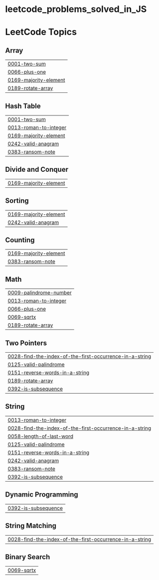 # leetcode_problems_solved_in_JS
<!---LeetCode Topics Start-->
# LeetCode Topics
## Array
|  |
| ------- |
| [0001-two-sum](https://github.com/pierevans/leetcode_problems_solved_in_JS/tree/master/0001-two-sum) |
| [0066-plus-one](https://github.com/pierevans/leetcode_problems_solved_in_JS/tree/master/0066-plus-one) |
| [0169-majority-element](https://github.com/pierevans/leetcode_problems_solved_in_JS/tree/master/0169-majority-element) |
| [0189-rotate-array](https://github.com/pierevans/leetcode_problems_solved_in_JS/tree/master/0189-rotate-array) |
## Hash Table
|  |
| ------- |
| [0001-two-sum](https://github.com/pierevans/leetcode_problems_solved_in_JS/tree/master/0001-two-sum) |
| [0013-roman-to-integer](https://github.com/pierevans/leetcode_problems_solved_in_JS/tree/master/0013-roman-to-integer) |
| [0169-majority-element](https://github.com/pierevans/leetcode_problems_solved_in_JS/tree/master/0169-majority-element) |
| [0242-valid-anagram](https://github.com/pierevans/leetcode_problems_solved_in_JS/tree/master/0242-valid-anagram) |
| [0383-ransom-note](https://github.com/pierevans/leetcode_problems_solved_in_JS/tree/master/0383-ransom-note) |
## Divide and Conquer
|  |
| ------- |
| [0169-majority-element](https://github.com/pierevans/leetcode_problems_solved_in_JS/tree/master/0169-majority-element) |
## Sorting
|  |
| ------- |
| [0169-majority-element](https://github.com/pierevans/leetcode_problems_solved_in_JS/tree/master/0169-majority-element) |
| [0242-valid-anagram](https://github.com/pierevans/leetcode_problems_solved_in_JS/tree/master/0242-valid-anagram) |
## Counting
|  |
| ------- |
| [0169-majority-element](https://github.com/pierevans/leetcode_problems_solved_in_JS/tree/master/0169-majority-element) |
| [0383-ransom-note](https://github.com/pierevans/leetcode_problems_solved_in_JS/tree/master/0383-ransom-note) |
## Math
|  |
| ------- |
| [0009-palindrome-number](https://github.com/pierevans/leetcode_problems_solved_in_JS/tree/master/0009-palindrome-number) |
| [0013-roman-to-integer](https://github.com/pierevans/leetcode_problems_solved_in_JS/tree/master/0013-roman-to-integer) |
| [0066-plus-one](https://github.com/pierevans/leetcode_problems_solved_in_JS/tree/master/0066-plus-one) |
| [0069-sqrtx](https://github.com/pierevans/leetcode_problems_solved_in_JS/tree/master/0069-sqrtx) |
| [0189-rotate-array](https://github.com/pierevans/leetcode_problems_solved_in_JS/tree/master/0189-rotate-array) |
## Two Pointers
|  |
| ------- |
| [0028-find-the-index-of-the-first-occurrence-in-a-string](https://github.com/pierevans/leetcode_problems_solved_in_JS/tree/master/0028-find-the-index-of-the-first-occurrence-in-a-string) |
| [0125-valid-palindrome](https://github.com/pierevans/leetcode_problems_solved_in_JS/tree/master/0125-valid-palindrome) |
| [0151-reverse-words-in-a-string](https://github.com/pierevans/leetcode_problems_solved_in_JS/tree/master/0151-reverse-words-in-a-string) |
| [0189-rotate-array](https://github.com/pierevans/leetcode_problems_solved_in_JS/tree/master/0189-rotate-array) |
| [0392-is-subsequence](https://github.com/pierevans/leetcode_problems_solved_in_JS/tree/master/0392-is-subsequence) |
## String
|  |
| ------- |
| [0013-roman-to-integer](https://github.com/pierevans/leetcode_problems_solved_in_JS/tree/master/0013-roman-to-integer) |
| [0028-find-the-index-of-the-first-occurrence-in-a-string](https://github.com/pierevans/leetcode_problems_solved_in_JS/tree/master/0028-find-the-index-of-the-first-occurrence-in-a-string) |
| [0058-length-of-last-word](https://github.com/pierevans/leetcode_problems_solved_in_JS/tree/master/0058-length-of-last-word) |
| [0125-valid-palindrome](https://github.com/pierevans/leetcode_problems_solved_in_JS/tree/master/0125-valid-palindrome) |
| [0151-reverse-words-in-a-string](https://github.com/pierevans/leetcode_problems_solved_in_JS/tree/master/0151-reverse-words-in-a-string) |
| [0242-valid-anagram](https://github.com/pierevans/leetcode_problems_solved_in_JS/tree/master/0242-valid-anagram) |
| [0383-ransom-note](https://github.com/pierevans/leetcode_problems_solved_in_JS/tree/master/0383-ransom-note) |
| [0392-is-subsequence](https://github.com/pierevans/leetcode_problems_solved_in_JS/tree/master/0392-is-subsequence) |
## Dynamic Programming
|  |
| ------- |
| [0392-is-subsequence](https://github.com/pierevans/leetcode_problems_solved_in_JS/tree/master/0392-is-subsequence) |
## String Matching
|  |
| ------- |
| [0028-find-the-index-of-the-first-occurrence-in-a-string](https://github.com/pierevans/leetcode_problems_solved_in_JS/tree/master/0028-find-the-index-of-the-first-occurrence-in-a-string) |
## Binary Search
|  |
| ------- |
| [0069-sqrtx](https://github.com/pierevans/leetcode_problems_solved_in_JS/tree/master/0069-sqrtx) |
<!---LeetCode Topics End-->
